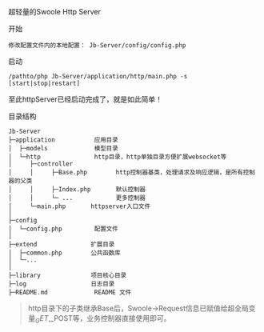 超轻量的Swoole Http Server

开始

    修改配置文件内的本地配置： Jb-Server/config/config.php

启动
    
    /pathto/php Jb-Server/application/http/main.php -s [start|stop|restart]
    
至此httpServer已经启动完成了，就是如此简单！

目录结构
~~~
Jb-Server
├─application           应用目录
│  ├─models             模型目录
│  └─http               http目录，http单独目录方便扩展websocket等
│     ├─controller     
│     │     ├─Base.php        http控制器基类，处理请求及响应逻辑，是所有控制器的父类
│     │     ├─Index.php       默认控制器
│     │     └─ ...            更多控制器
│     └─main.php       httpserver入口文件
│
├─config                
│  └─config.php         配置文件         
│
├─extend               扩展目录
│  ├─common.php        公共函数库
│  └─...            
│
├─library              项目核心目录
├─log                  日志目录
├─README.md             README 文件
~~~

> http目录下的子类继承Base后，Swoole->Request信息已赋值给超全局变量$_GET,$_POST等，业务控制器直接使用即可。